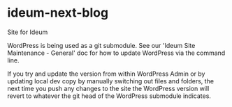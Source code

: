 # ideum-next-blog
Site for Ideum

WordPress is being used as a git submodule. See our 'Ideum Site Maintenance - General' doc for how to update WordPress via the command line.

If you try and update the version from within WordPress Admin or by updating local dev copy by manually switching out files and folders, the next time you push any changes to the site the WordPress version will revert to whatever the git head of the WordPress submodule indicates.
